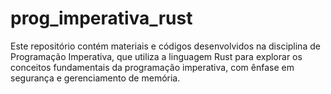 # prog_imperativa_rust
Este repositório contém materiais e códigos desenvolvidos na disciplina de Programação Imperativa, que utiliza a linguagem Rust para explorar os conceitos fundamentais da programação imperativa, com ênfase em segurança e gerenciamento de memória.
